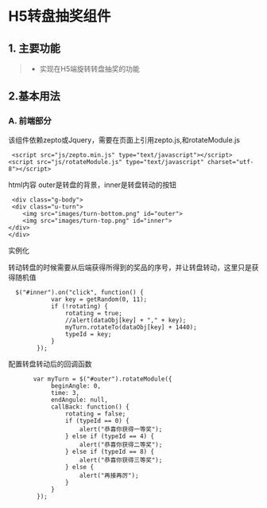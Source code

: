 # **H5转盘抽奖组件**


## **1. 主要功能**
> * 实现在H5端旋转转盘抽奖的功能

## **2.基本用法**

### A. 前端部分


该组件依赖zepto或Jquery，需要在页面上引用zepto.js,和rotateModule.js

     <script src="js/zepto.min.js" type="text/javascript"></script>
    <script src="js/rotateModule.js" type="text/javascript" charset="utf-8"></script>


html内容 outer是转盘的背景，inner是转盘转动的按钮

     <div class="g-body">
	 <div class="u-turn">
		<img src="images/turn-bottom.png" id="outer">
		<img src="images/turn-top.png" id="inner">
	</div>
    </div>
实例化

转动转盘的时候需要从后端获得所得到的奖品的序号，并让转盘转动，这里只是获得随机值

      $("#inner").on("click", function() {
				var key = getRandom(0, 11);
				if (!rotating) {
					rotating = true;
					//alert(dataObj[key] + "," + key);
					myTurn.rotateTo(dataObj[key] + 1440);
					typeId = key;
				}
			});
配置转盘转动后的回调函数

           var myTurn = $("#outer").rotateModule({
				beginAngle: 0,
				time: 3,
				endAngule: null,
				callBack: function() {
					rotating = false;
					if (typeId == 0) {
						alert("恭喜你获得一等奖");
					} else if (typeId == 4) {
						alert("恭喜你获得二等奖");
					} else if (typeId == 8) {
						alert("恭喜你获得三等奖");
					} else {
						alert("再接再厉");
					}
				}
			});




